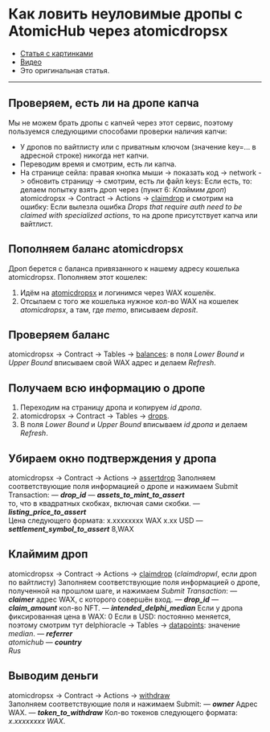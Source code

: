 # Как ловить неуловимые дропы c AtomicHub через atomicdropsx
  - [Статья с картинками](http://vk.com/@cheapchill-lovim-paki-bez-kapchi) 
  - [Видео](https://youtu.be/hIxZXdsB_Ic)
  - Это оригинальная статья.
---
  
## Проверяем, есть ли на дропе капча
Мы не можем брать дропы с капчей через этот сервис, поэтому пользуемся следующими способами проверки наличия капчи:
- У дропов по вайтлисту или с приватным ключом (значение key=... в адресной строке) никогда нет капчи.
- Переводим время и смотрим, есть ли капча.
- На странице сейла: правая кнопка мыши -> показать код -> network -> обновить страницу -> смотрим, есть ли файл keys:
          Если есть, то: делаем попытку взять дроп через (пункт 6: *Клаймим дроп*) atomicdropsx -> Contract -> Actions -> [claimdrop](https://wax.bloks.io/account/atomicdropsx?loadContract=true&tab=Actions&table=drops&account=atomicdropsx&scope=atomicdropsx&limit=100&lower_bound=54387&upper_bound=54387&action=claimdrop) и смотрим на ошибку:
		  Если вылезла ошибка *Drops that require auth need to be claimed with specialized actions*, то на дропе присутствует капча или вайтлист.

## Пополняем баланс atomicdropsx
Дроп берется с баланса привязанного к нашему адресу кошелька atomicdropsx. Пополняем этот кошелек:
1. Идём на [atomicdropsx](https://wax.bloks.io/account/atomicdropsx?loadContract=true&tab=Actions&account=atomicdropsx&scope=atomicdropsx&limit=100&table=drops&action=claimdrop) и логинимся через WAX кошелёк.
2. Отсылаем с того же кошелька нужное кол-во WAX на кошелек *atomicdropsx*, а там, где *memo*, вписываем *deposit*.

## Проверяем баланс
atomicdropsx -> Contract -> Tables -> [balances](https://wax.bloks.io/account/atomicdropsx?loadContract=true&tab=Tables&account=atomicdropsx&scope=atomicdropsx&limit=100&table=balances&action=claimdrop): в поля *Lower Bound* и *Upper Bound* вписываем свой WAX адрес и делаем *Refresh*.

## Получаем всю информацию о дропе
1. Переходим на страницу дропа и копируем *id дропа*.
2. atomicdropsx -> Contract -> Tables -> [drops](https://wax.bloks.io/account/atomicdropsx?loadContract=true&tab=Tables&account=atomicdropsx&scope=atomicdropsx&limit=100&table=drops&action=claimdrop).
3. В поля *Lower Bound* и *Upper Bound* вписываем *id дропа* и делаем *Refresh*.

## Убираем окно подтверждения у дропа
atomicdropsx -> Contract -> Actions -> [assertdrop](https://wax.bloks.io/account/atomicdropsx?loadContract=true&tab=Actions&table=drops&account=atomicdropsx&scope=atomicdropsx&limit=100&lower_bound=54387&upper_bound=54387&action=assertdrop)    Заполняем соответствующие поля информацией о дропе и нажимаем Submit Transaction:
— ***drop_id***
— ***assets_to_mint_to_assert***  
то, что в квадратных скобках, включая сами скобки.
— ***listing_price_to_assert***     
Цена следующего формата:
            x.xxxxxxxx WAX
            х.хх USD
— ***settlement_symbol_to_assert***
8,WAX

## Клаймим дроп
atomicdropsx -> Contract -> Actions -> [claimdrop](https://wax.bloks.io/account/atomicdropsx?loadContract=true&tab=Actions&table=drops&account=atomicdropsx&scope=atomicdropsx&limit=100&lower_bound=54387&upper_bound=54387&action=claimdrop) (*claimdropwl*, если дроп по вайтлисту)
Заполняем соответствующие поля информацией о дропе, полученной на прошлом шаге, и нажимаем *Submit Transaction*:
— ***claimer*** 
адрес WAX, с которого совершён вход.
— ***drop_id***
— ***claim_amount*** 
кол-во NFT.
— ***intended_delphi_median*** 
Если у дропа фиксированная цена в WAX: 0
Если в USD: постоянно меняется, поэтому смотрим тут delphioracle -> Tables -> [datapoints](https://wax.bloks.io/account/delphioracle?loadContract=true&tab=Tables&table=datapoints&account=delphioracle&scope=waxpusd&limit=1): значение *median*.
— ***referrer***  
*atomichub*
— ***country***  
*Rus*

## Выводим деньги
atomicdropsx -> Contract -> Actions -> [withdraw](https://wax.bloks.io/account/atomicdropsx?loadContract=true&tab=Actions&account=atomicdropsx&scope=atomicdropsx&limit=100&table=balances)    
Заполняем соответствующие поля и нажимаем Submit:
— ***owner*** 
Адрес WAX.
— ***token_to_withdraw***
Кол-во токенов следующего формата: *x.xxxxxxxx WAX*.